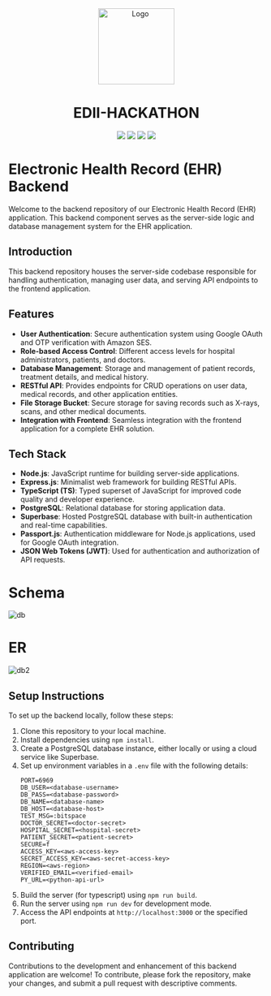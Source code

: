 <div align=center>
  <img src="https://github.com/bitspaceorg/.github/assets/119417646/577c8581-499e-4cbb-a2f8-e78c643204bc" width="150" alt="Logo"/>
   <h1> EDII-HACKATHON</h1>
  <img src="https://img.shields.io/badge/Next-black?style=for-the-badge&logo=next.js&logoColor=white">
<img src="https://img.shields.io/badge/:bitspace-%23121011?style=for-the-badge&logoColor=%23ffffff&color=%23000000">
<img src="https://img.shields.io/badge/edii-%23121011?style=for-the-badge&color=black">
<img src="https://img.shields.io/badge/github-%23121011.svg?style=for-the-badge&logo=github&color=black">
</div>

# Electronic Health Record (EHR) Backend

Welcome to the backend repository of our Electronic Health Record (EHR) application. This backend component serves as the server-side logic and database management system for the EHR application.

## Introduction

This backend repository houses the server-side codebase responsible for handling authentication, managing user data, and serving API endpoints to the frontend application.

## Features

- **User Authentication**: Secure authentication system using Google OAuth and OTP verification with Amazon SES.
- **Role-based Access Control**: Different access levels for hospital administrators, patients, and doctors.
- **Database Management**: Storage and management of patient records, treatment details, and medical history.
- **RESTful API**: Provides endpoints for CRUD operations on user data, medical records, and other application entities.
- **File Storage Bucket**: Secure storage for saving records such as X-rays, scans, and other medical documents.
- **Integration with Frontend**: Seamless integration with the frontend application for a complete EHR solution.

## Tech Stack

- **Node.js**: JavaScript runtime for building server-side applications.
- **Express.js**: Minimalist web framework for building RESTful APIs.
- **TypeScript (TS)**: Typed superset of JavaScript for improved code quality and developer experience.
- **PostgreSQL**: Relational database for storing application data.
- **Superbase**: Hosted PostgreSQL database with built-in authentication and real-time capabilities.
- **Passport.js**: Authentication middleware for Node.js applications, used for Google OAuth integration.
- **JSON Web Tokens (JWT)**: Used for authentication and authorization of API requests.

# Schema

![db](https://cdn.discordapp.com/attachments/1217865124820287508/1218838751061606420/image.png?ex=66091f0b&is=65f6aa0b&hm=feb9afc9cc60f48c3fef1eb89521a14ec2da99aa10b31c5b8d6619f19d897bd2&)

# ER

![db2](https://cdn.discordapp.com/attachments/1217865124820287508/1218843894754840657/image.png?ex=660923d5&is=65f6aed5&hm=c6c54eebecb3a47bcbd0efc330b4ada12019e3dada15be92fdaa60941afdf7da&)

## Setup Instructions

To set up the backend locally, follow these steps:

1. Clone this repository to your local machine.
2. Install dependencies using `npm install`.
3. Create a PostgreSQL database instance, either locally or using a cloud service like Superbase.
4. Set up environment variables in a `.env` file with the following details:
   ```plaintext
   PORT=6969
   DB_USER=<database-username>
   DB_PASS=<database-password>
   DB_NAME=<database-name>
   DB_HOST=<database-host>
   TEST_MSG=:bitspace
   DOCTOR_SECRET=<doctor-secret>
   HOSPITAL_SECRET=<hospital-secret>
   PATIENT_SECRET=<patient-secret>
   SECURE=f
   ACCESS_KEY=<aws-access-key>
   SECRET_ACCESS_KEY=<aws-secret-access-key>
   REGION=<aws-region>
   VERIFIED_EMAIL=<verified-email>
   PY_URL=<python-api-url>
   ```
5. Build the server (for typescript) using `npm run build`.
6. Run the server using `npm run dev` for development mode.
7. Access the API endpoints at `http://localhost:3000` or the specified port.

## Contributing

Contributions to the development and enhancement of this backend application are welcome! To contribute, please fork the repository, make your changes, and submit a pull request with descriptive comments.
